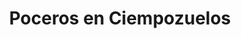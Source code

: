 ---
id: 'service-05'

title: 'Poceros en Ciempozuelos'
titleMeta: "Desatascos y Poceros en Ciempozuelos - 24 Horas"
lugar: 'Ciempozuelos'
canonical: https://www.desatascos-madrid.com/desatascos/desatascos-ciempozuelos
mediumImage: 'desatascosciempozuelos-md.webp'
largeImage: 'desatascosciempozuelos-md.webp'
metaContent: "Desatascos Pociten: Poceros en Ciempozuelos. Servicio 24h ⏰. Soluciones rápidas y efectivas para atascos. ¡Llámanos! ☎️ 647 376 782"

detailBreadcrumbSubTitle: 'Single Service'

detailBreadcrumbDesc: 'Somos la empresa de desatascos más económica en toda la Comunidad de Madrid. Llámanos y compruébalo.'



title2: 'Desatascos en Ciempozuelos'
#PARRAFO color negro de fondo y letras en verde
detailSubTitle: 'Desatascos y Desatrancos en Ciempozuelos: Servicios de pocería de calidad'

#PARRAFO slider
parrafo: "Descubre los precios más competitivos en desatrancos en Ciempozuelos. En Desatascos Pociten, nos comprometemos a ofrecerte la mejor relación calidad-precio del mercado."

#PARRAFO Primera pregunta



descripcion: "¿Resides en Ciempozuelos o alrededores y enfrentas problemas de tuberías obstruidas? En Desatascos Pociten, estamos listos para asistirte con soluciones expertas en desatascos y desatrancos, ideales para situaciones complejas que requieren atención profesional."
detailDesc: "Te presentamos los servicios de desatascos y desatrancos que ofrecemos en Ciempozuelos. Desde sus servicios básicos hasta los más especializados, te mostramos cómo podemos resolver tus problemas de tuberías de manera efectiva y eficiente."
#PARRAFO Segunda pregunta
pregunta2: "¿Qué hace única a Desatascos Pociten?"
descripcion1: "Somos más que una empresa de pocería; somos un equipo de profesionales en Ciempozuelos, equipados con tecnología de vanguardia, listos para atender tus emergencias de tuberías 24/7."


#PARRAFO Tercera pregunta
pregunta3: "¿Qué incluyen nuestros servicios básicos de desatascos y desatrancos?"
descripcion3: "Nuestros servicios básicos están diseñados para abordar los problemas más comunes de tuberías, incluyendo:"

#Set inner Html con contenido variable

contenidoDescripcion: "
<h3>Desatascos de fregaderos y lavabos</h3>
<p>Si tu fregadero o lavabo está obstruido, puede ser un problema desagradable y molesto. Podemos resolver este problema rápidamente utilizando herramientas especializadas como desatascadores y cámaras de inspección de tuberías para identificar y resolver el atasco.</p>
<br>

<h3>Desatascos de WC</h3>
<p>Un WC atascado puede ser un gran problema para cualquier hogar o negocio. Te ofrecemos servicios de desatascos de WC para solucionar este problema de manera efectiva y rápida.</p>
<br>
<h3>Desatascos de bajantes</h3>
<p>Las bajantes son una parte vital del sistema de tuberías de cualquier edificio. Ofrecemos servicios de desatascos de bajantes para garantizar que el agua fluya sin problemas en todo momento.</p>
<br>
<h3>Limpieza de alcantarillado</h3>
<p>Las alcantarillas son una parte importante del sistema de tuberías de la ciudad. Ofrecemos servicios de limpieza de alcantarillado para garantizar que el agua fluya sin problemas y prevenir problemas de salud pública.</p>
<br>

<h2>Servicios especializados de desatascos y desatrancos</h2>
<p>En Desatascos Pociten, también ofrecemos servicios especializados de desatascos y desatrancos para problemas más complejos en tus tuberías. Estos servicios incluyen:</p>
<br>
<h2>Inspección con cámara de TV</h2>
<p>En algunos casos, puede ser difícil identificar la causa de un problema en tus tuberías. En Desatascos Pociten, utilizamos cámaras de TV de alta tecnología para inspeccionar tus tuberías y encontrar la fuente del problema.</p>
<br>
<h3>Desatrancos de arquetas</h3>
<p>Las arquetas son cámaras de acceso a las tuberías que se encuentran en el exterior de tu hogar o negocio. En Desatascos Pociten, ofrecemos servicios de desatrancos de arquetas para resolver problemas de obstrucción en estas cámaras y garantizar el correcto funcionamiento del sistema de tuberías.</p>
<br>
<h3>Desatascos de tuberías industriales</h3>
<p>En los negocios y empresas, el sistema de tuberías puede ser mucho más complejo que en un hogar. En Desatascos Pociten, ofrecemos servicios especializados de desatascos de tuberías industriales para garantizar que el flujo de agua y otros líquidos se mantenga sin problemas en todo momento.</p>
<br>
<h3>Limpieza de tuberías con hidrojet</h3>
<p>La limpieza de tuberías con hidrojet es un método altamente efectivo para eliminar obstrucciones difíciles en las tuberías. En Desatascos Pociten, ofrecemos servicios de limpieza de tuberías con hidrojet para garantizar que tus tuberías estén limpias y funcionando sin problemas.</p>
<br>
<h2>¿Por qué elegir Desatascos Pociten?</h2>
<p>Hay varias razones por las que deberías elegir Desatascos Pociten para tus necesidades de desatascos y desatrancos en Ciempozuelos:</p>
<br>
<p>- Somos una empresa de pocería con años de experiencia y un equipo altamente capacitado.</p>
<br>
<p>- Ofrecemos servicios de emergencia las 24 horas del día, los 7 días de la semana.</p>
<br>
<p>- Utilizamos herramientas de última generación para resolver problemas de tuberías de manera efectiva y eficiente.</p>
<br>
<p>- Ofrecemos servicios tanto básicos como especializados para cualquier problema de tuberías que puedas tener.</p>
<br>
<p>- Nos enfocamos en brindar un servicio de calidad y atención al cliente excepcional.</p>
<br>
"

#PARRAFO Cuarta pregunta

descripcion4: "Elige Desatascos Pociten en Ciempozuelos para una solución integral a tus problemas de tuberías. Con un equipo experto y herramientas avanzadas, estamos preparados para cualquier desafío, ofreciendo asistencia de emergencia 24/7. Contáctanos para descubrir cómo podemos ayudarte"


#FAqs de la pagina

accordionData:
 [
    {
      question: '¿Cuánto tiempo tardan en llegar a mi hogar o negocio?',
      answer:
        'En Desatascos Pociten, siempre tratamos de llegar lo más rápido posible a tu hogar o negocio en caso de emergencia. Normalmente, nuestro tiempo de respuesta es de 30 a 45 minutos.',
    },
    {
      question: '¿Cuáles son las formas de pago aceptadas por Desatascos Pociten?',
      answer:
        'En Desatascos Pociten, aceptamos diversas formas de pago, incluyendo efectivo, tarjetas de crédito y débito, transferencias bancarias y bizum.
',
    },
    {
      question: '¿Ofrecen garantías en sus servicios?',
      answer:
        'Sí, en Desatascos Pociten ofrecemos garantías en nuestros servicios para garantizar la satisfacción del cliente. Si no estás satisfecho con nuestro trabajo, haremos todo lo posible para solucionar el problema.',
    },
      {
      question: '¿Cuánto cuestan sus servicios?',
      answer: 'Los precios de nuestros servicios varían dependiendo de la naturaleza y la complejidad del trabajo. Puedes contactarnos para obtener un presupuesto personalizado.'
    },
      {
      question: '¿Cómo puedo solicitar sus servicios?',
      answer:
        'Puedes solicitar nuestros servicios de desatascos y desatrancos en Ciempozuelos llamando a nuestro número de teléfono o enviando un correo electrónico. También puedes visitar nuestra página web y llenar el formulario de contacto para que nos pongamos en contacto contigo lo antes posible.'
    },
  ]

#OPCIONES LI

option1: '✅ Pisos y viviendas en general con problemas de atascos en bañeras, fregaderos o inodoros.'
option2: '✅ Chalets individuales, adosados o pareados de clientes particulares en general con problemas de atascos en arquetas de hojas o tierra. '
option3: '✅ Colegios con atascos en general de aseos y arquetas de patios.'
option4: '✅ Urbanizaciones con atascos, arquetas deterioradas, problemas de tuberías o bajantes.'
option5: '✅ Restaurantes con problemas de atascos en cocina, fregaderos o en los aseos de los clientes.'
option6: '✅ Instalaciones deportivas con problemas en los desagües de las piscina o vaciado de arquetas en los vestuarios.'
option7: '✅ Hoteles para el mantenimiento de sus instalaciones, queriendo dar siempre el mejor servicio a sus huéspedes.'
option8: '✅ Multinacionales para incidencias o mantenimiento de las instalaciones distribuidas en sus oficinas.'
option9: '✅ Naves industriales, que generan residuos que sin remedio se acumulan en sus arquetas produciendo atrancos.'


#PARRAFO TEXTO FONDO NEGRO LETRAS VERDES ANTES DE BOTON

parrafo1: '<h2>24 HORAS A TU SERVICIO</h2>'



isFeatured: true
---